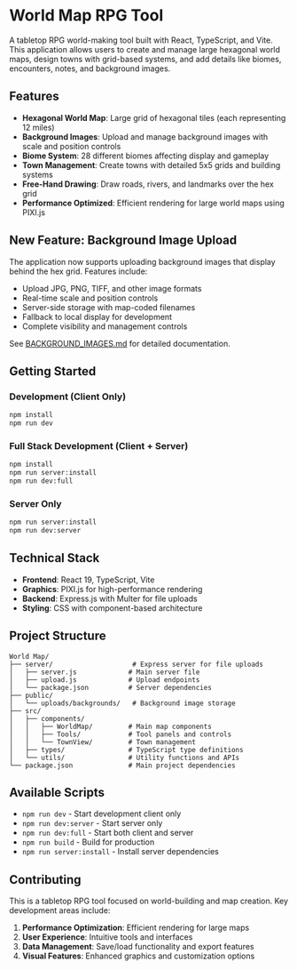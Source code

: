 # World Map RPG Tool

A tabletop RPG world-making tool built with React, TypeScript, and Vite. This application allows users to create and manage large hexagonal world maps, design towns with grid-based systems, and add details like biomes, encounters, notes, and background images.

## Features

- **Hexagonal World Map**: Large grid of hexagonal tiles (each representing 12 miles)
- **Background Images**: Upload and manage background images with scale and position controls
- **Biome System**: 28 different biomes affecting display and gameplay
- **Town Management**: Create towns with detailed 5x5 grids and building systems
- **Free-Hand Drawing**: Draw roads, rivers, and landmarks over the hex grid
- **Performance Optimized**: Efficient rendering for large world maps using PIXI.js

## New Feature: Background Image Upload

The application now supports uploading background images that display behind the hex grid. Features include:

- Upload JPG, PNG, TIFF, and other image formats
- Real-time scale and position controls
- Server-side storage with map-coded filenames
- Fallback to local display for development
- Complete visibility and management controls

See [BACKGROUND_IMAGES.md](./BACKGROUND_IMAGES.md) for detailed documentation.

## Getting Started

### Development (Client Only)
```bash
npm install
npm run dev
```

### Full Stack Development (Client + Server)
```bash
npm install
npm run server:install
npm run dev:full
```

### Server Only
```bash
npm run server:install
npm run dev:server
```

## Technical Stack

- **Frontend**: React 19, TypeScript, Vite
- **Graphics**: PIXI.js for high-performance rendering
- **Backend**: Express.js with Multer for file uploads
- **Styling**: CSS with component-based architecture

## Project Structure

```
World Map/
├── server/                    # Express server for file uploads
│   ├── server.js             # Main server file
│   ├── upload.js             # Upload endpoints
│   └── package.json          # Server dependencies
├── public/
│   └── uploads/backgrounds/   # Background image storage
├── src/
│   ├── components/
│   │   ├── WorldMap/         # Main map components
│   │   ├── Tools/            # Tool panels and controls
│   │   └── TownView/         # Town management
│   ├── types/                # TypeScript type definitions
│   └── utils/                # Utility functions and APIs
└── package.json              # Main project dependencies
```

## Available Scripts

- `npm run dev` - Start development client only
- `npm run dev:server` - Start server only
- `npm run dev:full` - Start both client and server
- `npm run build` - Build for production
- `npm run server:install` - Install server dependencies

## Contributing

This is a tabletop RPG tool focused on world-building and map creation. Key development areas include:

1. **Performance Optimization**: Efficient rendering for large maps
2. **User Experience**: Intuitive tools and interfaces
3. **Data Management**: Save/load functionality and export features
4. **Visual Features**: Enhanced graphics and customization options
